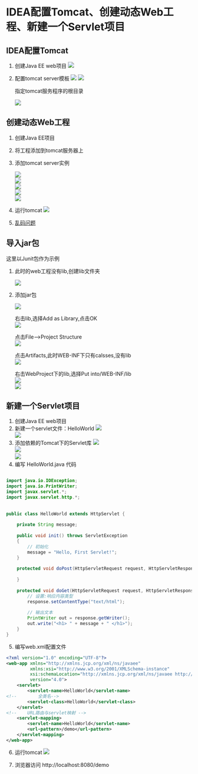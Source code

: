 IDEA配置Tomcat、创建动态Web工程、新建一个Servlet项目
==


## IDEA配置Tomcat

1. 创建Java EE web项目
![](../images/tomcat/tomcat工程00.png)

2. 配置tomcat server模板
    ![](../images/tomcat/tomcat工程01.png)
    ![](../images/tomcat/tomcat工程02.png)  

    指定tomcat服务程序的根目录
    
    ![](../images/tomcat/tomcat工程03.png)




## 创建动态Web工程
1. 创建Java EE项目
2. 将工程添加到tomcat服务器上
3. 添加tomcat server实例

    ![](../images/tomcat/tomcat工程2_1.png)  
    ![](../images/tomcat/tomcat工程04.png)  
    ![](../images/tomcat/tomcat工程2_2.png)  
    ![](../images/tomcat/tomcat工程05.png)  
    ![](../images/tomcat/tomcat工程06.png)  
4. 运行tomcat
    ![](../images/tomcat/tomcat工程2_3.png)  
5. [乱码问题](IntelliJ_IDEA使用TOMCAT中文乱码.md)


## 导入jar包
这里以Junit包作为示例

1. 此时的web工程没有lib,创建lib文件夹

    ![](../images/tomcat/tomcat工程3_1.png)  
2. 添加jar包

    ![](../images/tomcat/tomcat工程3_2.png)    
    
    右击lib,选择Add as Library,点击OK  
    ![](../images/tomcat/tomcat工程3_3.png)  
    
    点击File–>Project Structure    
    ![](../images/tomcat/tomcat工程3_4.png)  
    
    点击Artifacts,此时WEB-INF下只有calsses,没有lib  
    ![](../images/tomcat/tomcat工程3_5.png)   
    
    右击WebProject下的lib,选择Put into/WEB-INF/lib   
    ![](../images/tomcat/tomcat工程3_6.png)   
    ![](../images/tomcat/tomcat工程3_7.png)  
    

## 新建一个Servlet项目  
1. 创建Java EE web项目
2. 新建一个servlet文件：HelloWorld
    ![](../images/tomcat/servlet1_1.png)  
    ![](../images/tomcat/servlet1_2.png)  
3. 添加依赖的Tomcat下的Servlet库
    ![](../images/tomcat/servlet1_3.png)  
    ![](../images/tomcat/servlet1_4.png)  
    ![](../images/tomcat/servlet1_5.png)  
4. 编写 HelloWorld.java 代码
```java

import java.io.IOException;
import java.io.PrintWriter;
import javax.servlet.*;
import javax.servlet.http.*;
 
 
public class HelloWorld extends HttpServlet {
 
    private String message;
 
    public void init() throws ServletException
    {
        // 初始化
        message = "Hello, First Servlet!";
    }
 
    protected void doPost(HttpServletRequest request, HttpServletResponse response) throws ServletException, IOException {
 
    }
 
    protected void doGet(HttpServletRequest request, HttpServletResponse response) throws ServletException, IOException {
        // 设置:响应内容类型
        response.setContentType("text/html");
 
        // 输出文本
        PrintWriter out = response.getWriter();
        out.write("<h1> " + message + " </h1>");
    }
}

```

5. 编写web.xml配置文件
```xml
<?xml version="1.0" encoding="UTF-8"?>
<web-app xmlns="http://xmlns.jcp.org/xml/ns/javaee"
         xmlns:xsi="http://www.w3.org/2001/XMLSchema-instance"
         xsi:schemaLocation="http://xmlns.jcp.org/xml/ns/javaee http://xmlns.jcp.org/xml/ns/javaee/web-app_4_0.xsd"
         version="4.0">
    <servlet>
        <servlet-name>HelloWorld</servlet-name>
<!--        全类名-->
        <servlet-class>HelloWorld</servlet-class>
    </servlet>
<!--    URL路由与servlet映射 -->
    <servlet-mapping>
        <servlet-name>HelloWorld</servlet-name>
        <url-pattern>/demo</url-pattern>
    </servlet-mapping>
</web-app>
```


6. 运行tomcat
    ![](../images/tomcat/servlet1_6.png)  

7. 浏览器访问 http://localhost:8080/demo

